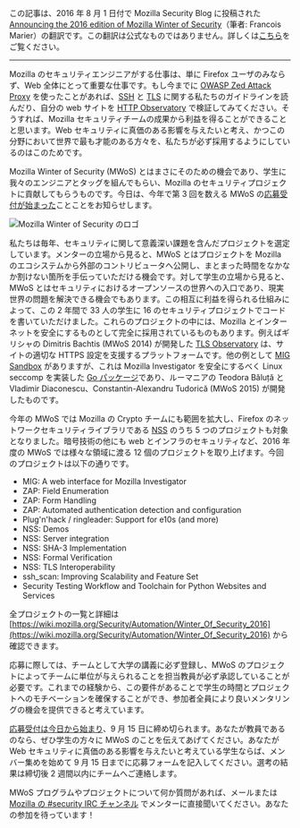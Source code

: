 この記事は、2016 年 8 月 1 日付で Mozilla Security Blog に投稿された [Announcing the 2016 edition of Mozilla Winter of Security](https://blog.mozilla.org/security/2016/08/01/announcing-mwos-2016/)（筆者: Francois Marier）の翻訳です。この翻訳は公式なものではありません。詳しくは[こちら](http://mozsec-jp.hatenablog.jp/entry/2015/09/11/025027)をご覧ください。

*****

Mozilla のセキュリティエンジニアがする仕事は、単に Firefox ユーザのみならず、Web 全体にとって重要な仕事です。もし今までに [OWASP Zed Attack Proxy](http://www.zaproxy.org/) を使ったことがあれば、[SSH](https://wiki.mozilla.org/Security/Guidelines/OpenSSH) と [TLS](https://wiki.mozilla.org/Security/Server_Side_TLS) に関する私たちのガイドラインを読んだり、自分の web サイトを [HTTP Observatory](https://github.com/mozilla/http-observatory-website/) で検証してみてください。そうすれば、Mozilla セキュリティチームの成果から利益を得ることができることと思います。Web セキュリティに真価のある影響を与えたいと考え、かつこの分野において世界で最も才能のある方々を、私たちが必ず採用するようにしているのはこのためです。

Mozilla Winter of Security (MWoS) とはまさにそのための機会であり、学生に我々のエンジニアとタッグを組んでもらい、Mozilla のセキュリティプロジェクトに貢献してもらうものです。今日は、今年で第 3 回を数える MWoS の[応募受付が始まった](https://wiki.mozilla.org/Security/Automation/Winter_Of_Security_2016#Selection_process)ことことをお知らせします。

![Mozilla Winter of Security のロゴ](https://blog.mozilla.org/security/files/2015/03/winterOfSecurity_logo_dark_vertical2-600x787.png)

私たちは毎年、セキュリティに関して意義深い課題を含んだプロジェクトを選定しています。メンターの立場から見ると、MWoS とはプロジェクトを Mozilla のエコシステムから外部のコントリビュータへ公開し、まとまった時間をなかなか割けない箇所を手伝っていただける機会です。対して学生の立場から見ると、MWoS とはセキュリティにおけるオープンソースの世界への入口であり、現実世界の問題を解決できる機会でもあります。この相互に利益を得られる仕組みによって、この 2 年間で 33 人の学生に 16 のセキュリティプロジェクトでコードを書いていただけました。これらのプロジェクトの中には、Mozilla とインターネットを安全にするものとして完全に採用されているものもあります。例えばギリシャの Dimitris Bachtis (MWoS 2014) が開発した [TLS Observatory](https://github.com/mozilla/tls-observatory) は、サイトの適切な HTTPS 設定を支援するプラットフォームです。他の例として [MIG Sandbox](https://wiki.mozilla.org/Security/Automation/Winter_Of_Security_2015/MIG_Agent_Sandboxing) がありますが、これは Mozilla Investigator を安全にするべく Linux seccomp を実装した [Go パッケージ](https://github.com/mozilla/mig-sandbox)であり、ルーマニアの Teodora Băluță と Vladimir Diaconescu、Constantin-Alexandru Tudorică (MWoS 2015) が開発したものです。

今年の MWoS では Mozilla の Crypto チームにも範囲を拡大し、Firefox のネットワークセキュリティライブラリである [NSS](https://developer.mozilla.org/ja/docs/NSS) のうち 5 つのプロジェクトも対象となりました。暗号技術の他にも web とインフラのセキュリティなど、2016 年度の MWoS では様々な領域に渡る 12 個のプロジェクトを取り上げます。今回のプロジェクトは以下の通りです。

* MIG: A web interface for Mozilla Investigator
* ZAP: Field Enumeration
* ZAP: Form Handling
* ZAP: Automated authentication detection and configuration
* Plug'n'hack / ringleader: Support for e10s (and more)
* NSS: Demos
* NSS: Server integration
* NSS: SHA-3 Implementation
* NSS: Formal Verification
* NSS: TLS Interoperability
* ssh_scan: Improving Scalability and Feature Set
* Security Testing Workflow and Toolchain for Python Websites and Services

全プロジェクトの一覧と詳細は [https://wiki.mozilla.org/Security/Automation/Winter_Of_Security_2016](https://wiki.mozilla.org/Security/Automation/Winter_Of_Security_2016) から確認できます。

応募に際しては、チームとして大学の講義に必ず登録し、MWoS のプロジェクトによってチームに単位が与えられることを担当教員が必ず承認していることが必要です。これまでの経験から、この要件があることで学生の時間とプロジェクトへのモチベーションを確保することができ、参加者全員により良いメンタリングの機会を提供できると考えています。

[応募受付は今日から始まり](https://wiki.mozilla.org/Security/Automation/Winter_Of_Security_2016#Selection_process)、9 月 15 日に締め切られます。あなたが教員であるのなら、ぜひ学生の方々に MWoS のことを伝えてあげてください。あなたが Web セキュリティに真価のある影響を与えたいと考えている学生ならば、メンバー集めを始めて 9 月 15 日までに応募フォームを記入してください。選考の結果は締切後 2 週間以内にチームへご連絡します。

MWoS プログラムやプロジェクトについて何か質問があれば、メールまたは [Mozilla の #security IRC チャンネル](https://wiki.mozilla.org/IRC) でメンターに直接聞いてください。あなたの参加を待っています！

